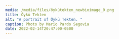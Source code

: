 ```yaml
---
media: /media/files/öykütekten_newbioimage_0.png
title: Öykü Tekten
alt: "A portrait of Öykü Tekten. "
caption: Photo by Mario Pardo Segovia
date: 2022-02-14T20:47:00-0500
---
```

